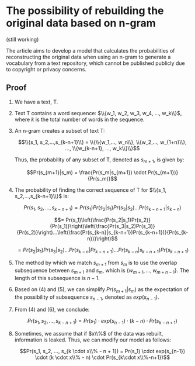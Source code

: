 # The possibility of rebuilding the original data based on n-gram

(still working)

The article aims to develop a model that calculates the probabilities of reconstructing the original data when using an n-gram to generate a vocabulary from a text repository, which cannot be published publicly due to copyright or privacy concerns.

## Proof

1. We have a text, T.

2. Text T contains a word sequence: $\\{w_1, w_2, w_3, w_4, ..., w_k\\}$, where *k* is the total number of words in the sequence.

3. An n-gram creates a subset of text T:

   $$\\{s_1, s_2,...,s_{k-n+1}\\} = \\{\\{w_1,..., w_n\\}, \\{w_2,..., w_{1+n}\\}, ..., \\{w_{k-n+1}, ..., w_k\\}\\}$$

   Thus, the probability of any subset of T, denoted as $s_{m+1}$, is given by:

   $$Pr(s_{m+1}|s_m) = \frac{Pr(s_m|s_{m+1}) \cdot Pr(s_{m+1})}{Pr(s_m)}$$

4. The probability of finding the correct sequence of T for $\\{s_1, s_2,...,s_{k-n+1}\\}$ is:

   $$Pr(s_1, s_2, ..., s_{k-n+1}) = Pr(s_1)Pr(s_2 | s_1)Pr(s_3 | s_2)...Pr(s_{k-n+1} | s_{k-n})$$

   $$= Pr(s_1)\left(\frac{Pr(s_2|s_1)Pr(s_2)}{Pr(s_1)}\right)\left(\frac{Pr(s_3|s_2)Pr(s_3)}{Pr(s_2)}\right)...\left(\frac{Pr(s_{k-n}|s_{k-n+1})Pr(s_{k-n+1})}{Pr(s_{k-n})}\right)$$

   $$= Pr(s_2|s_1)Pr(s_3|s_2) \ldots Pr(s_{k-n}|Pr_{k-n+1}) \ldots Pr(s_{k-n}|s_{k-n+1})Pr(s_{k-n+1})$$

5. The method by which we match $s_{m+1}$ from $s_m$ is to use the overlap subsequence between $s_{m+1}$ and $s_m$, which is $\{w_{m+1}, \ldots, w_{m+n-1}\}$. The length of this subsequence is $n-1$.

6. Based on (4) and (5), we can simplify $Pr(s_{m+1}|s_m)$ as the expectation of the possibility of subsequence $s_{n-1}$, denoted as $exp(s_{n-1})$.

7. From (4) and (6), we conclude:

   $$Pr(s_1, s_2, ..., s_{k-n+1}) = Pr(s_1) \cdot exp(s_{n-1}) \cdot (k-n) \cdot Pr(s_{k-n+1})$$

8. Sometimes, we assume that if $x\\%$ of the data was rebuilt, information is leaked. Thus, we can modify our model as follows:

   $$Pr(s_1, s_2, ..., s_{k \cdot x\\% - n + 1}) = Pr(s_1) \cdot exp(s_{n-1}) \cdot (k \cdot x\\% - n) \cdot Pr(s_{k\cdot x\\%-n+1})$$
